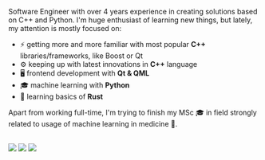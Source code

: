 Software Engineer with over 4 years experience in creating solutions based on C++ and Python.
I'm huge enthusiast of learning new things, but lately, my attention is mostly focused on:
* ⚡ getting more and more familiar with most popular **C++** libraries/frameworks, like Boost or Qt
* ⚙️ keeping up with latest innovations in **C++** language
* 🖥️ frontend development with **Qt & QML**
* 🎓 machine learning with **Python**
* 🌱 learning basics of **Rust**

Apart from working full-time, I'm trying to finish my MSc 🎓 in field strongly related to usage of machine learning in medicine 🩻. <br> <br>

[<img src="https://img.shields.io/badge/Codewars-B1361E?style=for-the-badge&logo=Codewars&logoColor=white">](https://www.codewars.com/users/mikollaj99)
[<img src="https://img.shields.io/badge/Kaggle-20BEFF?style=for-the-badge&logo=Kaggle&logoColor=white">](https://www.kaggle.com/mikkac)
[<img src="https://img.shields.io/badge/LinkedIn-0077B5?style=for-the-badge&logo=linkedin&logoColor=white">](https://www.linkedin.com/in/miko%C5%82aj-kaczmarek-727073167/)
